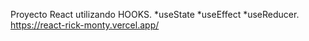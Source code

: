 Proyecto React utilizando HOOKS.
*useState
*useEffect
*useReducer.
https://react-rick-monty.vercel.app/

